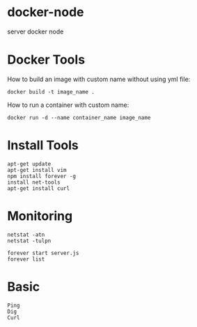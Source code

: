 # docker-node
server docker node


# Docker Tools 
  How to build an image with custom name without using yml file:
  ```
  docker build -t image_name .
  ```
  How to run a container with custom name:
  ```
  docker run -d --name container_name image_name
  ```

# Install Tools
  ```
  apt-get update
  apt-get install vim
  npm install forever -g
  install net-tools
  apt-get install curl
  ```

# Monitoring 
  ```
  netstat -atn
  netstat -tulpn 
  ```
  ```
  forever start server.js
  forever list
  ```
  
# Basic 
  ```
  Ping 
  Dig 
  Curl 
  ```
